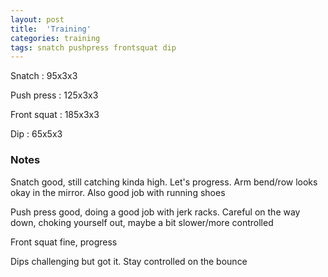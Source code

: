 ```yaml
---
layout: post
title:  'Training'
categories: training
tags: snatch pushpress frontsquat dip
---
```


Snatch :   95x3x3

Push press  : 125x3x3

Front squat   :   185x3x3

Dip      :   65x5x3

### Notes

Snatch good, still catching kinda high. Let's progress. Arm bend/row looks okay in the mirror. Also good job with running shoes

Push press good, doing a good job with jerk racks. Careful on the way down, choking yourself out, maybe a bit slower/more controlled

Front squat fine, progress

Dips challenging but got it. Stay controlled on the bounce
